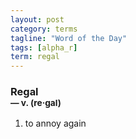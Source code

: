 ```yaml
---
layout: post
category: terms
tagline: "Word of the Day"
tags: [alpha_r]
term: regal
---
```


<h3>Regal<br/> <small>&mdash; v. (re<span>&middot;</span>gal)</small></h3>
<p><ol><li>to annoy again</li>
</ol></p>
